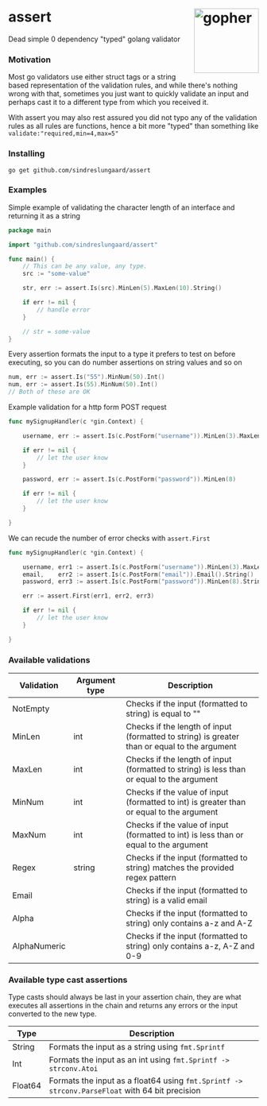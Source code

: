 # assert <img src="https://storage.googleapis.com/gopherizeme.appspot.com/gophers/1dc4851c11e2ec6e05533c2e7d87df1687cf97fc.png" alt="gopher" width="130" align="right">

Dead simple 0 dependency "typed" golang validator

### Motivation

Most go validators use either struct tags or a string based representation of the validation rules, and while there's nothing wrong with that, sometimes you just want to quickly validate an input and perhaps cast it to a different type from which you received it.

With assert you may also rest assured you did not typo any of the validation rules as all rules are functions, hence a bit more "typed" than something like `validate:"required,min=4,max=5"`

### Installing

```
go get github.com/sindreslungaard/assert
```

### Examples

Simple example of validating the character length of an interface and returning it as a string

```go
package main

import "github.com/sindreslungaard/assert"

func main() {
    // This can be any value, any type.
    src := "some-value"

    str, err := assert.Is(src).MinLen(5).MaxLen(10).String()

    if err != nil {
        // handle error
    }

    // str = some-value
}
```

Every assertion formats the input to a type it prefers to test on before executing, so you can do number assertions on string values and so on

```go
num, err := assert.Is("55").MinNum(50).Int()
num, err := assert.Is(55).MinNum(50).Int()
// Both of these are OK
```

Example validation for a http form POST request

```go
func mySignupHandler(c *gin.Context) {

    username, err := assert.Is(c.PostForm("username")).MinLen(3).MaxLen(20).AlphaNumeric().String()

    if err != nil {
        // let the user know
    }

    password, err := assert.Is(c.PostForm("password")).MinLen(8)

    if err != nil {
        // let the user know
    }

}
```

We can recude the number of error checks with `assert.First`

```go
func mySignupHandler(c *gin.Context) {

    username, err1 := assert.Is(c.PostForm("username")).MinLen(3).MaxLen(20).AlphaNumeric().String()
    email,    err2 := assert.Is(c.PostForm("email")).Email().String()
    password, err3 := assert.Is(c.PostForm("password")).MinLen(8).String()

    err := assert.First(err1, err2, err3)

    if err != nil {
        // let the user know
    }

}
```

### Available validations

| Validation   | Argument type | Description                                                                                  |
| ------------ | ------------- | -------------------------------------------------------------------------------------------- |
| NotEmpty     |               | Checks if the input (formatted to string) is equal to ""                                     |
| MinLen       | int           | Checks if the length of input (formatted to string) is greater than or equal to the argument |
| MaxLen       | int           | Checks if the length of input (formatted to string) is less than or equal to the argument    |
| MinNum       | int           | Checks if the value of input (formatted to int) is greater than or equal to the argument     |
| MaxNum       | int           | Checks if the value of input (formatted to int) is less than or equal to the argument        |
| Regex        | string        | Checks if the input (formatted to string) matches the provided regex pattern                 |
| Email        |               | Checks if the input (formatted to string) is a valid email                                   |
| Alpha        |               | Checks if the input (formatted to string) only contains a-z and A-Z                          |
| AlphaNumeric |               | Checks if the input (formatted to string) only contains a-z, A-Z and 0-9                     |

### Available type cast assertions

Type casts should always be last in your assertion chain, they are what executes all assertions in the chain and returns any errors or the input converted to the new type.

| Type    | Description                                                                                    |
| ------- | ---------------------------------------------------------------------------------------------- |
| String  | Formats the input as a string using `fmt.Sprintf`                                              |
| Int     | Formats the input as an int using `fmt.Sprintf -> strconv.Atoi`                                |
| Float64 | Formats the input as a float64 using `fmt.Sprintf -> strconv.ParseFloat` with 64 bit precision |
